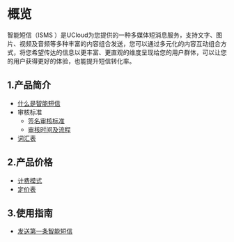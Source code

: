 # 概览

智能短信（ISMS ）是UCloud为您提供的一种多媒体短消息服务，支持文字、图片、视频及音频等多种丰富的内容组合发送，您可以通过多元化的内容互动组合方式，将您希望传达的信息以更丰富、更直观的维度呈现给您的用户群体，可以让您的用户获得更好的体验，也能提升短信转化率。



## 1.产品简介

* [什么是智能短信](isms/README)
* 审核标准
  * [签名审核标准](isms\introduction\1025\2103.md)
  * [审核时间及流程](isms\introduction\1025\2105.md)
* [词汇表](isms/_glossary.md)



## 2.产品价格

* [计费模式](isms\price\1033.md)
* [定价表](isms\price\1033.md)



## 3.使用指南

* [发送第一条智能短信](isms/guide.md)


